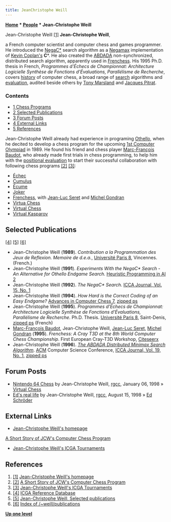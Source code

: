 ```yaml
---
title: JeanChristophe Weill
---
```

**[Home](Home "Home") \* [People](People "People") \* Jean-Christophe Weill**



 [](http://www.recherche.enac.fr/%7Eweill/) Jean-Christophe Weill <a id="cite-note-1" href="#cite-ref-1">[1]</a> 
**Jean-Christophe Weill**,  

a French computer scientist and computer chess and games programmer. He introduced the [NegaC\*](NegaC* "NegaC*") search algorithm as a [Negamax](Negamax "Negamax") implementation of [Kevin Coplan's](Kevin_Coplan "Kevin Coplan") **C**\*. He also created the [ABDADA](ABDADA "ABDADA") non-synchronized, distributed search algorithm, apparently used in [Frenchess](Frenchess "Frenchess"). His 1995 Ph.D. thesis in French, *Programmes d'Échecs de Championnat: Architecture Logicielle Synthèse de Fonctions d'Évaluations, Parallélisme de Recherche*, covers [history](History "History") of computer chess, a broad range of [search](Search "Search") algorithms and [evaluation](Evaluation "Evaluation"), audited beside others by [Tony Marsland](Tony_Marsland "Tony Marsland") and [Jacques Pitrat](Jacques_Pitrat "Jacques Pitrat"). 



### Contents


* [1 Chess Programs](#chess-programs)
* [2 Selected Publications](#selected-publications)
* [3 Forum Posts](#forum-posts)
* [4 External Links](#external-links)
* [5 References](#references)






Jean-Christophe Weill already had experience in programing [Othello](Othello "Othello"), when he decited to develop a chess program for the upcoming [1st Computer Olympiad](1st_Computer_Olympiad#Chess "1st Computer Olympiad") in 1989. He found his friend and chess player [Marc-François Baudot](Marc-Fran%C3%A7ois_Baudot "Marc-François Baudot"), who already made first trials in chess programming, to help him with the [positional evaluation](Evaluation "Evaluation") to start their successful collaboration with following chess programs <a id="cite-note-2" href="#cite-ref-2">[2]</a> <a id="cite-note-3" href="#cite-ref-3">[3]</a>:



* [Échec](%C3%89chec "Échec")
* [Cumulus](Cumulus "Cumulus")
* [Écume](%C3%89cume "Écume")
* [Joker](Joker "Joker")
* [Frenchess](Frenchess "Frenchess"), with [Jean-Luc Seret](Jean-Luc_Seret "Jean-Luc Seret") and [Michel Gondran](Michel_Gondran "Michel Gondran")
* [Virtua Chess](Virtua_Chess "Virtua Chess")
* [Virtual Chess](Virtual_Chess "Virtual Chess")
* [Virtual Kasparov](Virtual_Kasparov "Virtual Kasparov")


## Selected Publications


<a id="cite-note-4" href="#cite-ref-4">[4]</a> <a id="cite-note-5" href="#cite-ref-5">[5]</a> <a id="cite-note-6" href="#cite-ref-6">[6]</a>



* Jean-Christophe Weill (**1989**). *Contribution a la Programmation des Jeux de Reflexion. Memoire de d.e.a.*, [Université Paris 8](University_of_Paris#8 "University of Paris"), Vincennes. (French.)
* Jean-Christophe Weill (**1991**). *Experiments With the NegaC\* Search - An Alternative for Othello Endgame Search.* [Heuristic Programming in AI 2](2nd_Computer_Olympiad#Workshop "2nd Computer Olympiad")
* Jean-Christophe Weill (**1992**). *The NegaC\* Search.* [ICCA Journal, Vol. 15, No. 1](ICGA_Journal#15_1 "ICGA Journal")
* Jean-Christophe Weill (**1994**). *How Hard is the Correct Coding of an Easy Endgame?* [Advances in Computer Chess 7](Advances_in_Computer_Chess_7 "Advances in Computer Chess 7"), [zipped ps](http://www.recherche.enac.fr/%7Eweill/publications/acc7.ps.gz)
* Jean-Christophe Weill (**1995**). *Programmes d'Échecs de Championnat: Architecture Logicielle Synthèse de Fonctions d'Évaluations, Parallélisme de Recherche*. Ph.D. Thesis. [Université Paris 8](University_of_Paris#8 "University of Paris"), Saint-Denis, [zipped ps](http://www.recherche.enac.fr/%7Eweill/publications/phdJCW.ps.gz) (French)
* [Marc-François Baudot](Marc-Fran%C3%A7ois_Baudot "Marc-François Baudot"), Jean-Christophe Weill, [Jean-Luc Seret](Jean-Luc_Seret "Jean-Luc Seret"), [Michel Gondran](Michel_Gondran "Michel Gondran") (**1995**). *Frenchess: A Cray T3D at the 8th World Computer Chess Championship*. First European Cray-T3D Workshop, [Citeseerx](http://citeseerx.ist.psu.edu/viewdoc/summary?doi=10.1.1.78.967)
* Jean-Christophe Weill (**1996**). *[The ABDADA Distributed Minimax Search Algorithm](http://portal.acm.org/citation.cfm?id=228345)*. [ACM](ACM "ACM") Computer Science Conference, [ICCA Journal, Vol. 19, No. 1](ICGA_Journal#19_1 "ICGA Journal"), [zipped ps](http://www.recherche.enac.fr/%7Eweill/publications/acm.ps.gz)


## Forum Posts


* [Nintendo 64 Chess](https://groups.google.com/d/msg/rec.games.chess.computer/UR_Q5Wfm8u0/K6Vs6X7XIKYJ) by Jean-Christophe Weill, [rgcc](Computer_Chess_Forums "Computer Chess Forums"), January 06, 1998 » [Virtual Chess](Virtual_Chess "Virtual Chess")
* [Ed's real life](https://groups.google.com/d/msg/rec.games.chess.computer/T0KphUfUTi8/R0ibWxvqMu0J) by Jean-Christophe Weill, [rgcc](Computer_Chess_Forums "Computer Chess Forums"), August 15, 1998 » [Ed Schröder](Ed_Schroder "Ed Schroder")


## External Links


* [Jean-Christophe Weill's homepage](http://www.recherche.enac.fr/%7Eweill/)


 [A Short Story of JCW's Computer Chess Program](http://www.recherche.enac.fr/~weill/chess.html)
* [Jean-Christophe Weill's ICGA Tournaments](https://www.game-ai-forum.org/icga-tournaments/person.php?id=27)


## References


1. <a id="cite-ref-1" href="#cite-note-1">[1]</a> [Jean-Christophe Weill's homepage](http://www.recherche.enac.fr/%7Eweill/)
2. <a id="cite-ref-2" href="#cite-note-2">[2]</a> [A Short Story of JCW's Computer Chess Program](http://www.recherche.enac.fr/~weill/chess.html)
3. <a id="cite-ref-3" href="#cite-note-3">[3]</a> [Jean-Christophe Weill's ICGA Tournaments](https://www.game-ai-forum.org/icga-tournaments/person.php?id=27)
4. <a id="cite-ref-4" href="#cite-note-4">[4]</a> [ICGA Reference Database](ICGA_Journal#RefDB "ICGA Journal")
5. <a id="cite-ref-5" href="#cite-note-5">[5]</a> [Jean-Christophe Weill, Selected publications](http://www.recherche.enac.fr/~weill/publications.html)
6. <a id="cite-ref-6" href="#cite-note-6">[6]</a> [Index of /~weill/publications](http://www.recherche.enac.fr/%7Eweill/publications/)

**[Up one level](People "People")**







 

